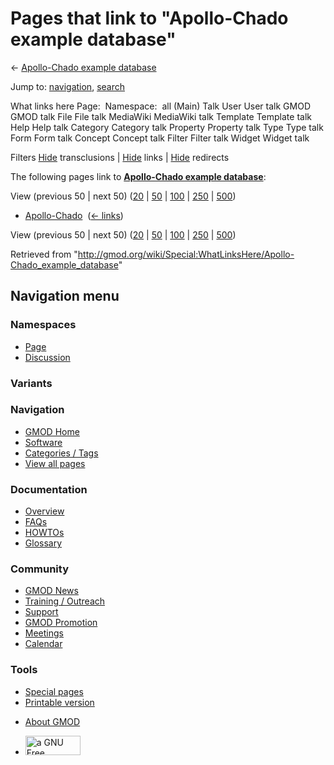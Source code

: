 <div id="mw-page-base" class="noprint">

</div>

<div id="mw-head-base" class="noprint">

</div>

<div id="content" class="mw-body" role="main">

<span id="top"></span>

<div id="mw-js-message" style="display:none;">

</div>



# <span dir="auto">Pages that link to "Apollo-Chado example database"</span>

<div id="bodyContent">

<div id="contentSub">

← [Apollo-Chado example
database](/wiki/Apollo-Chado_example_database "Apollo-Chado example database")

</div>

<div id="jump-to-nav" class="mw-jump">

Jump to: [navigation](#mw-navigation), [search](#p-search)

</div>

<div id="mw-content-text">

What links here Page:  Namespace:  all (Main) Talk User User talk GMOD
GMOD talk File File talk MediaWiki MediaWiki talk Template Template talk
Help Help talk Category Category talk Property Property talk Type Type
talk Form Form talk Concept Concept talk Filter Filter talk Widget
Widget talk

Filters
[Hide](/mediawiki/index.php?title=Special:WhatLinksHere/Apollo-Chado_example_database&hidetrans=1 "Special:WhatLinksHere/Apollo-Chado example database")
transclusions \|
[Hide](/mediawiki/index.php?title=Special:WhatLinksHere/Apollo-Chado_example_database&hidelinks=1 "Special:WhatLinksHere/Apollo-Chado example database")
links \|
[Hide](/mediawiki/index.php?title=Special:WhatLinksHere/Apollo-Chado_example_database&hideredirs=1 "Special:WhatLinksHere/Apollo-Chado example database")
redirects

The following pages link to **[Apollo-Chado example
database](/wiki/Apollo-Chado_example_database "Apollo-Chado example database")**:

View (previous 50 \| next 50)
([20](/mediawiki/index.php?title=Special:WhatLinksHere/Apollo-Chado_example_database&limit=20 "Special:WhatLinksHere/Apollo-Chado example database")
\|
[50](/mediawiki/index.php?title=Special:WhatLinksHere/Apollo-Chado_example_database&limit=50 "Special:WhatLinksHere/Apollo-Chado example database")
\|
[100](/mediawiki/index.php?title=Special:WhatLinksHere/Apollo-Chado_example_database&limit=100 "Special:WhatLinksHere/Apollo-Chado example database")
\|
[250](/mediawiki/index.php?title=Special:WhatLinksHere/Apollo-Chado_example_database&limit=250 "Special:WhatLinksHere/Apollo-Chado example database")
\|
[500](/mediawiki/index.php?title=Special:WhatLinksHere/Apollo-Chado_example_database&limit=500 "Special:WhatLinksHere/Apollo-Chado example database"))

- [Apollo-Chado](/wiki/Apollo-Chado "Apollo-Chado") ‎
  <span class="mw-whatlinkshere-tools">([←
  links](/mediawiki/index.php?title=Special:WhatLinksHere&target=Apollo-Chado "Special:WhatLinksHere"))</span>

View (previous 50 \| next 50)
([20](/mediawiki/index.php?title=Special:WhatLinksHere/Apollo-Chado_example_database&limit=20 "Special:WhatLinksHere/Apollo-Chado example database")
\|
[50](/mediawiki/index.php?title=Special:WhatLinksHere/Apollo-Chado_example_database&limit=50 "Special:WhatLinksHere/Apollo-Chado example database")
\|
[100](/mediawiki/index.php?title=Special:WhatLinksHere/Apollo-Chado_example_database&limit=100 "Special:WhatLinksHere/Apollo-Chado example database")
\|
[250](/mediawiki/index.php?title=Special:WhatLinksHere/Apollo-Chado_example_database&limit=250 "Special:WhatLinksHere/Apollo-Chado example database")
\|
[500](/mediawiki/index.php?title=Special:WhatLinksHere/Apollo-Chado_example_database&limit=500 "Special:WhatLinksHere/Apollo-Chado example database"))

</div>

<div class="printfooter">

Retrieved from
"<http://gmod.org/wiki/Special:WhatLinksHere/Apollo-Chado_example_database>"

</div>

<div id="catlinks" class="catlinks catlinks-allhidden">

</div>

<div class="visualClear">

</div>

</div>

</div>

<div id="mw-navigation">

## Navigation menu

<div id="mw-head">



<div id="left-navigation">

<div id="p-namespaces" class="vectorTabs" role="navigation"
aria-labelledby="p-namespaces-label">

### Namespaces

- <span id="ca-nstab-main"><a href="/wiki/Apollo-Chado_example_database" accesskey="c"
  title="View the content page [c]">Page</a></span>
- <span id="ca-talk"><a
  href="/mediawiki/index.php?title=Talk:Apollo-Chado_example_database&amp;action=edit&amp;redlink=1"
  accesskey="t"
  title="Discussion about the content page [t]">Discussion</a></span>

</div>

<div id="p-variants" class="vectorMenu emptyPortlet" role="navigation"
aria-labelledby="p-variants-label">

### 

### Variants[](#)

<div class="menu">

</div>

</div>

</div>

<div id="right-navigation">





</div>



</div>

</div>

</div>

<div id="mw-panel">

<div id="p-logo" role="banner">

<a href="/wiki/Main_Page"
style="background-image: url(http://gmod.org/images/GMOD-cogs.png);"
title="Visit the main page"></a>

</div>

<div id="p-Navigation" class="portal" role="navigation"
aria-labelledby="p-Navigation-label">

### Navigation

<div class="body">

- <span id="n-GMOD-Home">[GMOD Home](/wiki/Main_Page)</span>
- <span id="n-Software">[Software](/wiki/GMOD_Components)</span>
- <span id="n-Categories-.2F-Tags">[Categories /
  Tags](/wiki/Categories)</span>
- <span id="n-View-all-pages">[View all
  pages](/wiki/Special:AllPages)</span>

</div>

</div>

<div id="p-Documentation" class="portal" role="navigation"
aria-labelledby="p-Documentation-label">

### Documentation

<div class="body">

- <span id="n-Overview">[Overview](/wiki/Overview)</span>
- <span id="n-FAQs">[FAQs](/wiki/Category:FAQ)</span>
- <span id="n-HOWTOs">[HOWTOs](/wiki/Category:HOWTO)</span>
- <span id="n-Glossary">[Glossary](/wiki/Glossary)</span>

</div>

</div>

<div id="p-Community" class="portal" role="navigation"
aria-labelledby="p-Community-label">

### Community

<div class="body">

- <span id="n-GMOD-News">[GMOD News](/wiki/GMOD_News)</span>
- <span id="n-Training-.2F-Outreach">[Training /
  Outreach](/wiki/Training_and_Outreach)</span>
- <span id="n-Support">[Support](/wiki/Support)</span>
- <span id="n-GMOD-Promotion">[GMOD
  Promotion](/wiki/GMOD_Promotion)</span>
- <span id="n-Meetings">[Meetings](/wiki/Meetings)</span>
- <span id="n-Calendar">[Calendar](/wiki/Calendar)</span>

</div>

</div>

<div id="p-tb" class="portal" role="navigation"
aria-labelledby="p-tb-label">

### Tools

<div class="body">

- <span id="t-specialpages"><a href="/wiki/Special:SpecialPages" accesskey="q"
  title="A list of all special pages [q]">Special pages</a></span>
- <span id="t-print"><a
  href="/mediawiki/index.php?title=Special:WhatLinksHere/Apollo-Chado_example_database&amp;printable=yes"
  rel="alternate" accesskey="p"
  title="Printable version of this page [p]">Printable version</a></span>

</div>

</div>

</div>

</div>

<div id="footer" role="contentinfo">

- <span id="footer-places-about">[About
  GMOD](/wiki/GMOD:About "GMOD:About")</span>

<!-- -->

- <span id="footer-copyrightico">[<img src="http://www.gnu.org/graphics/gfdl-logo-small.png" width="88"
  height="31" alt="a GNU Free Documentation License" />](http://www.gnu.org/licenses/fdl-1.3.html)</span>




</div>
